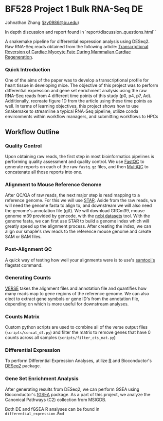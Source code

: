 # BF528 Project 1 Bulk RNA-Seq DE

Johnathan Zhang (jzy0986@bu.edu)

In depth discussion and report found in `report/discussion_questions.html``

A snakemake pipeline for differential expression analysis using DESeq2. Raw RNA-Seq reads obtained from the following article: [Transcriptional Reversion of Cardiac Myocyte Fate During Mammalian Cardiac Regeneration](https://pubmed.ncbi.nlm.nih.gov/25477501/). 

### Quick Introduction
One of the aims of the paper was to develop a transcriptional profile for heart tissue in developing mice.
The objective of this project was to perform differential expression and gene set enrichment analysis using the raw RNA-Seq reads from 4 different time points of this study (p0, p4, p7, Ad).
Additionally, recreate figure 1D from the article using these time points as well. 
In terms of learning objectives, this project shows how to use Snakemake to streamline a typical RNA-Seq pipeline, utilize conda environments within workflow managers, and submitting workflows to HPCs


## Workflow Outline
### Quality Control
Upon obtaining raw reads, the first step in most bioinformatics pipelines is performing quality assessment and quality control.
We use [FastQC](https://www.bioinformatics.babraham.ac.uk/projects/fastqc/) to generate reports on each of the raw `fastq.gz` files, and then [MultiQC](https://multiqc.info/) to concatenate all those reports into one.

### Alignment to Mouse Reference Genome
After QC/QA of raw reads, the next major step is read mapping to a reference genome. 
For this we will use [STAR](https://github.com/alexdobin/STAR?tab=readme-ov-file).
Aside from the raw reads, we will need the genome fasta to align to, and downstream we will also need the genome's annotation file (gtf).
We will download GRCm39, mouse genome m39 provided by gencode, with the [ncbi datasets](https://www.ncbi.nlm.nih.gov/datasets/docs/v2/download-and-install/) tool.
With the genome fasta, we can first use STAR to build a genome index which will greatly speed up the alignment process.
After creating the index, we can align our smaple's raw reads to the reference mouse genome and create SAM or BAM files.

### Post-Alignment QC
A quick way of testing how well your alignments were is to use's [samtool's](https://www.htslib.org/) flagstat command.

### Generating Counts
[VERSE](https://kim.bio.upenn.edu/software/verse.shtml) takes the alignment files and annotation file and quantifies how many reads map to gene regions of the reference genome.
We can also elect to extract gene symbols or gene ID's from the annotation file, depending on which is more useful for downstream analyses.

### Counts Matrix 
Custom python scripts are used to combine all of the verse output files (`scripts/concat_df.py`) and filter the matrix to remove genes that have 0 counts across all samples (`scripts/filter_cts_mat.py`)

### Differential Expression
To perform Differential Expression Analyses, utilize [R](https://www.r-project.org/) and Bioconductor's [DESeq2](https://bioconductor.org/packages/release/bioc/html/DESeq2.html) package.

### Gene Set Enrichment Analysis
After generating results from DESeq2, we can perform GSEA using Bioconductor's [fGSEA](https://bioconductor.org/packages/release/bioc/html/fgsea.html) package. As a part of this project, we analyze the Canonical Pathways (C2) collection from MSIGDB. 

Both DE and fGSEA R analyses can be found in `differential_expression.Rmd`
